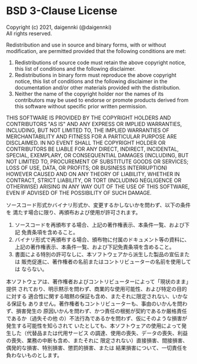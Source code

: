 # BSD 3-Clause License

Copyright (c) 2021, daigennki (@daigennki)<br>
All rights reserved.

Redistribution and use in source and binary forms, with or without
modification, are permitted provided that the following conditions are met:

1. Redistributions of source code must retain the above copyright notice, this
list of conditions and the following disclaimer.
2. Redistributions in binary form must reproduce the above copyright notice,
this list of conditions and the following disclaimer in the documentation
and/or other materials provided with the distribution.
3. Neither the name of the copyright holder nor the names of its
contributors may be used to endorse or promote products derived from
this software without specific prior written permission.

THIS SOFTWARE IS PROVIDED BY THE COPYRIGHT HOLDERS AND CONTRIBUTORS "AS IS"
AND ANY EXPRESS OR IMPLIED WARRANTIES, INCLUDING, BUT NOT LIMITED TO, THE
IMPLIED WARRANTIES OF MERCHANTABILITY AND FITNESS FOR A PARTICULAR PURPOSE ARE
DISCLAIMED. IN NO EVENT SHALL THE COPYRIGHT HOLDER OR CONTRIBUTORS BE LIABLE
FOR ANY DIRECT, INDIRECT, INCIDENTAL, SPECIAL, EXEMPLARY, OR CONSEQUENTIAL
DAMAGES (INCLUDING, BUT NOT LIMITED TO, PROCUREMENT OF SUBSTITUTE GOODS OR
SERVICES; LOSS OF USE, DATA, OR PROFITS; OR BUSINESS INTERRUPTION) HOWEVER
CAUSED AND ON ANY THEORY OF LIABILITY, WHETHER IN CONTRACT, STRICT LIABILITY,
OR TORT (INCLUDING NEGLIGENCE OR OTHERWISE) ARISING IN ANY WAY OUT OF THE USE
OF THIS SOFTWARE, EVEN IF ADVISED OF THE POSSIBILITY OF SUCH DAMAGE.

ソースコード形式かバイナリ形式か、変更するかしないかを問わず、以下の条件を
満たす場合に限り、再頒布および使用が許可されます。

1. ソースコードを再頒布する場合、上記の著作権表示、本条件一覧、および下記
免責条項を含めること。
2. バイナリ形式で再頒布する場合、頒布物に付属のドキュメント等の資料に、
上記の著作権表示、本条件一覧、および下記免責条項を含めること。
3. 書面による特別の許可なしに、本ソフトウェアから派生した製品の宣伝または
販売促進に、著作権者の名前またはコントリビューターの名前を使用しては
ならない。 

本ソフトウェアは、著作権者およびコントリビューターによって「現状のまま」提供
されており、明示黙示を問わず、商業的な使用可能性、および特定の目的に対する
適合性に関する暗黙の保証も含め、またそれに限定されない、いかなる保証も
ありません。著作権者もコントリビューターも、事由のいかんを問わず、損害発生の
原因いかんを問わず、かつ責任の根拠が契約であるか厳格責任であるか（過失その他
の）不法行為であるかを問わず、仮にそのような損害が発生する可能性を知らされて
いたとしても、本ソフトウェアの使用によって発生した（代替品または代用サービス
の調達、使用の喪失、データの喪失、利益の喪失、業務の中断も含め、またそれに
限定されない）直接損害、間接損害、偶発的な損害、特別損害、懲罰的損害、または
結果損害について、一切責任を負わないものとします。 